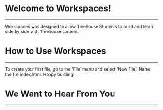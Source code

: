 # Welcome to Workspaces!
---
Workspaces was designed to allow Treehouse Students to build and learn side by
side with Treehouse content.


# How to Use Workspaces
---
To create your first file, go to the 'File' menu and select 'New File.' Name the
file index.html. Happy building!


# We Want to Hear From You
---

